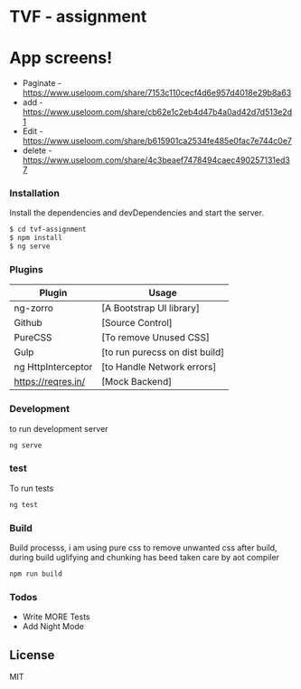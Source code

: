 # TVF - assignment

# App screens!

  - Paginate - https://www.useloom.com/share/7153c110cecf4d6e957d4018e29b8a63
  - add - https://www.useloom.com/share/cb62e1c2eb4d47b4a0ad42d7d513e2d1
  - Edit -https://www.useloom.com/share/b615901ca2534fe485e0fac7e744c0e7
  - delete - https://www.useloom.com/share/4c3beaef7478494caec490257131ed37

### Installation

Install the dependencies and devDependencies and start the server.

```sh
$ cd tvf-assignment
$ npm install 
$ ng serve
```

### Plugins

| Plugin | Usage |
| ------ | ------ |
| ng-zorro | [A Bootstrap UI library] |
| Github | [Source Control] |
| PureCSS| [To remove Unused CSS] |
| Gulp | [to run purecss on dist build] |
| ng HttpInterceptor | [to Handle Network errors] |
| https://reqres.in/ | [Mock Backend] |


### Development
to run development server
```sh
ng serve
```
### test
To run tests

```sh
ng test
```
### Build
Build processs, i am using pure css to remove unwanted css after build, during build uglifying and chunking has beed taken care by aot compiler

```sh
npm run build
```


### Todos

 - Write MORE Tests
 - Add Night Mode

License
----

MIT
